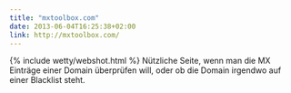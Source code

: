 ```yaml
---
title: "mxtoolbox.com"
date: 2013-06-04T16:25:38+02:00
link: http://mxtoolbox.com/
---
```

{% include wetty/webshot.html %} Nützliche Seite, wenn man die MX Einträge einer Domain überprüfen will, oder ob die Domain irgendwo auf einer Blacklist steht.